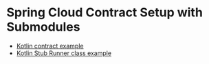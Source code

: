 # Spring Cloud Contract Setup with Submodules

- [Kotlin contract example](contracts/src/test/resources/contracts/example_contract_kotlin.kts)
- [Kotlin Stub Runner class example](web-app/src/test/kotlin/com/github/artemy/springcloudcontractdemo/ExampleIT.kt)
